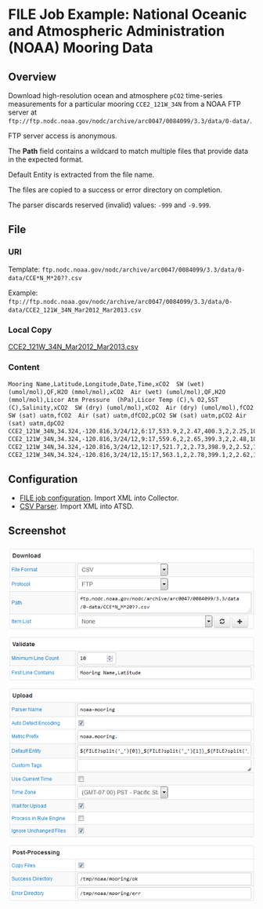 # FILE Job Example: National Oceanic and Atmospheric Administration (NOAA) Mooring Data

## Overview

Download high-resolution ocean and atmosphere `pCO2` time-series measurements for a particular
mooring `CCE2_121W_34N` from a NOAA FTP server at `ftp://ftp.nodc.noaa.gov/nodc/archive/arc0047/0084099/3.3/data/0-data/`.

FTP server access is anonymous.

The **Path** field contains a wildcard to match multiple files that provide data in the expected format.

Default Entity is extracted from the file name.

The files are copied to a success or error directory on completion.

The parser discards reserved (invalid) values: `-999` and `-9.999`.

## File

### URI

Template: `ftp.nodc.noaa.gov/nodc/archive/arc0047/0084099/3.3/data/0-data/CCE*N_M*20??.csv`

Example: `ftp://ftp.nodc.noaa.gov/nodc/archive/arc0047/0084099/3.3/data/0-data/CCE2_121W_34N_Mar2012_Mar2013.csv`

### Local Copy

[CCE2_121W_34N_Mar2012_Mar2013.csv](./CCE2_121W_34N_Mar2012_Mar2013.csv)

### Content

```ls
Mooring Name,Latitude,Longitude,Date,Time,xCO2  SW (wet) (umol/mol),QF,H2O (mmol/mol),xCO2  Air (wet) (umol/mol),QF,H2O (mmol/mol),Licor Atm Pressure  (hPa),Licor Temp (C),% O2,SST (C),Salinity,xCO2  SW (dry) (umol/mol),xCO2  Air (dry) (umol/mol),fCO2  SW (sat) uatm,fCO2  Air (sat) uatm,dfCO2,pCO2 SW (sat) uatm,pCO2 Air (sat) uatm,dpCO2
CCE2_121W_34N,34.324,-120.816,3/24/12,6:17,533.9,2,2.47,400.3,2,2.25,1017.2,13,99.45,11.378,33.744,535.2,401.2,528.3,396.1,132.2,530.3,397.6,132.7
CCE2_121W_34N,34.324,-120.816,3/24/12,9:17,559.6,2,2.65,399.3,2,2.48,1017,12,98.8,11.201,33.748,561.1,400.3,553.8,395.1,158.7,555.9,396.6,159.3
CCE2_121W_34N,34.324,-120.816,3/24/12,12:17,521.7,2,2.73,398.9,2,2.52,1016.1,11.9,98.63,11.136,33.704,523.1,399.9,515.9,394.4,121.5,517.8,395.9,121.9
CCE2_121W_34N,34.324,-120.816,3/24/12,15:17,563.1,2,2.78,399.1,2,2.62,1015.7,11.9,98.12,11.094,33.744,564.6,400.2,556.6,394.5,162.1,558.8,396,162.8
```

## Configuration

* [FILE job configuration](./noaa-mooring-job.xml). Import XML into Collector.
* [CSV Parser](./noaa-mooring-parser.xml). Import XML into ATSD.

## Screenshot

![Job Screenshot](./noaa-mooring-config.png)
